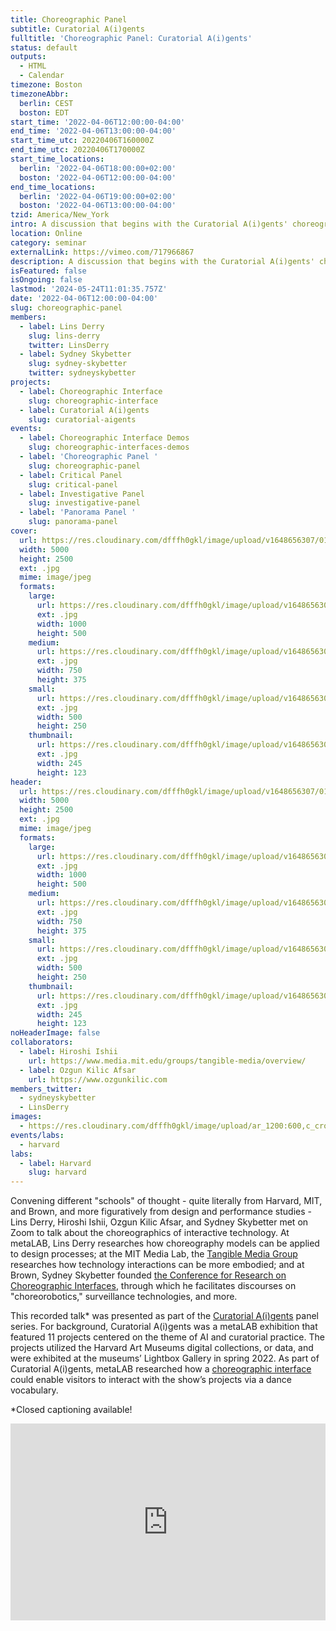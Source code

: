 ```yaml
---
title: Choreographic Panel
subtitle: Curatorial A(i)gents
fulltitle: 'Choreographic Panel: Curatorial A(i)gents'
status: default
outputs:
  - HTML
  - Calendar
timezone: Boston
timezoneAbbr:
  berlin: CEST
  boston: EDT
start_time: '2022-04-06T12:00:00-04:00'
end_time: '2022-04-06T13:00:00-04:00'
start_time_utc: 20220406T160000Z
end_time_utc: 20220406T170000Z
start_time_locations:
  berlin: '2022-04-06T18:00:00+02:00'
  boston: '2022-04-06T12:00:00-04:00'
end_time_locations:
  berlin: '2022-04-06T19:00:00+02:00'
  boston: '2022-04-06T13:00:00-04:00'
tzid: America/New_York
intro: A discussion that begins with the Curatorial A(i)gents' choreographic interface and peels back questions on dance, embodiment, and human-computer interaction.
location: Online
category: seminar
externalLink: https://vimeo.com/717966867
description: A discussion that begins with the Curatorial A(i)gents' choreographic interface and peels back questions on dance, embodiment, and human-computer interaction.
isFeatured: false
isOngoing: false
lastmod: '2024-05-24T11:01:35.757Z'
date: '2022-04-06T12:00:00-04:00'
slug: choreographic-panel
members:
  - label: Lins Derry
    slug: lins-derry
    twitter: LinsDerry
  - label: Sydney Skybetter
    slug: sydney-skybetter
    twitter: sydneyskybetter
projects:
  - label: Choreographic Interface
    slug: choreographic-interface
  - label: Curatorial A(i)gents
    slug: curatorial-aigents
events:
  - label: Choreographic Interface Demos
    slug: choreographic-interfaces-demos
  - label: 'Choreographic Panel '
    slug: choreographic-panel
  - label: Critical Panel
    slug: critical-panel
  - label: Investigative Panel
    slug: investigative-panel
  - label: 'Panorama Panel '
    slug: panorama-panel
cover:
  url: https://res.cloudinary.com/dfffh0gkl/image/upload/v1648656307/01_02_CA_Flyer_Choreographic_Panel_1_089f6a9443.jpg
  width: 5000
  height: 2500
  ext: .jpg
  mime: image/jpeg
  formats:
    large:
      url: https://res.cloudinary.com/dfffh0gkl/image/upload/v1648656309/large_01_02_CA_Flyer_Choreographic_Panel_1_089f6a9443.jpg
      ext: .jpg
      width: 1000
      height: 500
    medium:
      url: https://res.cloudinary.com/dfffh0gkl/image/upload/v1648656309/medium_01_02_CA_Flyer_Choreographic_Panel_1_089f6a9443.jpg
      ext: .jpg
      width: 750
      height: 375
    small:
      url: https://res.cloudinary.com/dfffh0gkl/image/upload/v1648656309/small_01_02_CA_Flyer_Choreographic_Panel_1_089f6a9443.jpg
      ext: .jpg
      width: 500
      height: 250
    thumbnail:
      url: https://res.cloudinary.com/dfffh0gkl/image/upload/v1648656308/thumbnail_01_02_CA_Flyer_Choreographic_Panel_1_089f6a9443.jpg
      ext: .jpg
      width: 245
      height: 123
header:
  url: https://res.cloudinary.com/dfffh0gkl/image/upload/v1648656307/01_02_CA_Flyer_Choreographic_Panel_1_089f6a9443.jpg
  width: 5000
  height: 2500
  ext: .jpg
  mime: image/jpeg
  formats:
    large:
      url: https://res.cloudinary.com/dfffh0gkl/image/upload/v1648656309/large_01_02_CA_Flyer_Choreographic_Panel_1_089f6a9443.jpg
      ext: .jpg
      width: 1000
      height: 500
    medium:
      url: https://res.cloudinary.com/dfffh0gkl/image/upload/v1648656309/medium_01_02_CA_Flyer_Choreographic_Panel_1_089f6a9443.jpg
      ext: .jpg
      width: 750
      height: 375
    small:
      url: https://res.cloudinary.com/dfffh0gkl/image/upload/v1648656309/small_01_02_CA_Flyer_Choreographic_Panel_1_089f6a9443.jpg
      ext: .jpg
      width: 500
      height: 250
    thumbnail:
      url: https://res.cloudinary.com/dfffh0gkl/image/upload/v1648656308/thumbnail_01_02_CA_Flyer_Choreographic_Panel_1_089f6a9443.jpg
      ext: .jpg
      width: 245
      height: 123
noHeaderImage: false
collaborators:
  - label: Hiroshi Ishii
    url: https://www.media.mit.edu/groups/tangible-media/overview/
  - label: Ozgun Kilic Afsar
    url: https://www.ozgunkilic.com
members_twitter:
  - sydneyskybetter
  - LinsDerry
images:
  - https://res.cloudinary.com/dfffh0gkl/image/upload/ar_1200:600,c_crop/c_limit,h_1200,w_600/v1648656307/01_02_CA_Flyer_Choreographic_Panel_1_089f6a9443.jpg
events/labs:
  - harvard
labs:
  - label: Harvard
    slug: harvard
---
```

Convening different "schools" of thought - quite literally from Harvard, MIT, and Brown, and more figuratively from design and performance studies - Lins Derry, Hiroshi Ishii, Ozgun Kilic Afsar, and Sydney Skybetter met on Zoom to talk about the choreographics of interactive technology. At metaLAB, Lins Derry researches how choreography models can be applied to design processes; at the MIT Media Lab, the [Tangible Media Group](https://tangible.media.mit.edu) researches how technology interactions can be more embodied; and at Brown, Sydney Skybetter founded [the Conference for Research on Choreographic Interfaces](https://choreographicinterfaces.org), through which he facilitates discourses on "choreorobotics," surveillance technologies, and more. 

This recorded talk* was presented as part of the [Curatorial A(i)gents](https://mlml.io/p/curatorial-aigents/) panel series. For background, Curatorial A(i)gents was a metaLAB exhibition that featured 11 projects centered on the theme of AI and curatorial practice. The projects utilized the Harvard Art Museums digital collections, or data, and were exhibited at the museums’ Lightbox Gallery in spring 2022. As part of Curatorial A(i)gents, metaLAB researched how a [choreographic interface](https://mlml.io/p/choreographic-interface/) could enable visitors to interact with the show’s projects via a dance vocabulary.

*Closed captioning available!

<div style="padding:62.5% 0 0 0;position:relative;"><iframe src="https://player.vimeo.com/video/717966867?h=483621b370&amp;badge=0&amp;autopause=0&amp;player_id=0&amp;app_id=58479" frameborder="0" allow="autoplay; fullscreen; picture-in-picture" allowfullscreen style="position:absolute;top:0;left:0;width:100%;height:100%;" title="Curatorial A(i)gents - Choreographic Panel"></iframe></div><script src="https://player.vimeo.com/api/player.js"></script>
